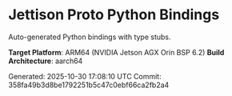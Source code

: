 # Jettison Proto Python Bindings

Auto-generated Python bindings with type stubs.

**Target Platform**: ARM64 (NVIDIA Jetson AGX Orin BSP 6.2)
**Build Architecture**: aarch64

Generated: 2025-10-30 17:08:10 UTC
Commit: 358fa49b3d8be1792251b5c47c0ebf66ca2fb2a4

